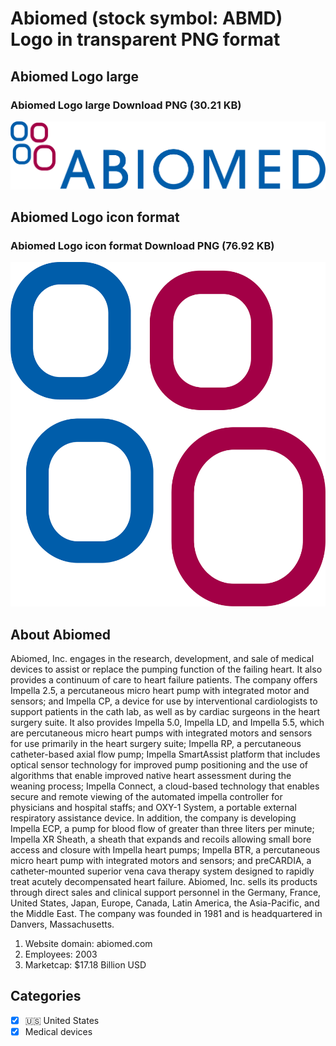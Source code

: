 # Abiomed (stock symbol: ABMD) Logo in transparent PNG format

## Abiomed Logo large

### Abiomed Logo large Download PNG (30.21 KB)

![Abiomed Logo large Download PNG (30.21 KB)](/img/orig/ABMD_BIG-c6214d55.png)

## Abiomed Logo icon format

### Abiomed Logo icon format Download PNG (76.92 KB)

![Abiomed Logo icon format Download PNG (76.92 KB)](/img/orig/ABMD-0c38e08b.png)

## About Abiomed

Abiomed, Inc. engages in the research, development, and sale of medical devices to assist or replace the pumping function of the failing heart. It also provides a continuum of care to heart failure patients. The company offers Impella 2.5, a percutaneous micro heart pump with integrated motor and sensors; and Impella CP, a device for use by interventional cardiologists to support patients in the cath lab, as well as by cardiac surgeons in the heart surgery suite. It also provides Impella 5.0, Impella LD, and Impella 5.5, which are percutaneous micro heart pumps with integrated motors and sensors for use primarily in the heart surgery suite; Impella RP, a percutaneous catheter-based axial flow pump; Impella SmartAssist platform that includes optical sensor technology for improved pump positioning and the use of algorithms that enable improved native heart assessment during the weaning process; Impella Connect, a cloud-based technology that enables secure and remote viewing of the automated impella controller for physicians and hospital staffs; and OXY-1 System, a portable external respiratory assistance device. In addition, the company is developing Impella ECP, a pump for blood flow of greater than three liters per minute; Impella XR Sheath, a sheath that expands and recoils allowing small bore access and closure with Impella heart pumps; Impella BTR, a percutaneous micro heart pump with integrated motors and sensors; and preCARDIA, a catheter-mounted superior vena cava therapy system designed to rapidly treat acutely decompensated heart failure. Abiomed, Inc. sells its products through direct sales and clinical support personnel in the Germany, France, United States, Japan, Europe, Canada, Latin America, the Asia-Pacific, and the Middle East. The company was founded in 1981 and is headquartered in Danvers, Massachusetts.

1. Website domain: abiomed.com
2. Employees: 2003
3. Marketcap: $17.18 Billion USD


## Categories
- [x] 🇺🇸 United States
- [x] Medical devices
